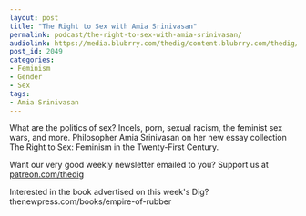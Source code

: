 ```yaml
---
layout: post
title: "The Right to Sex with Amia Srinivasan"
permalink: podcast/the-right-to-sex-with-amia-srinivasan/
audiolink: https://media.blubrry.com/thedig/content.blubrry.com/thedig/The_Dig-EP_327-Amia.mp3
post_id: 2049
categories: 
- Feminism
- Gender
- Sex
tags: 
- Amia Srinivasan
---
```


What are the politics of sex? Incels, porn, sexual racism, the feminist sex wars, and more. Philosopher Amia Srinivasan on her new essay collection The Right to Sex: Feminism in the Twenty-First Century.

Want our very good weekly newsletter emailed to you? Support us at [patreon.com/thedig](http://www.patreon.com/TheDig) 

Interested in the book advertised on this week's Dig?
thenewpress.com/books/empire-of-rubber
